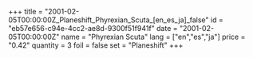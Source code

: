 +++
title = "2001-02-05T00:00:00Z_Planeshift_Phyrexian_Scuta_[en_es_ja]_false"
id = "eb57e656-c94e-4cc2-ae8d-9300f51f941f"
date = "2001-02-05T00:00:00Z"
name = "Phyrexian Scuta"
lang = ["en","es","ja"]
price = "0.42"
quantity = 3
foil = false
set = "Planeshift"
+++
